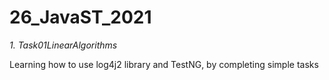 # 26_JavaST_2021
*1. Task01LinearAlgorithms*

Learning how to use log4j2 library and TestNG, by completing simple tasks
